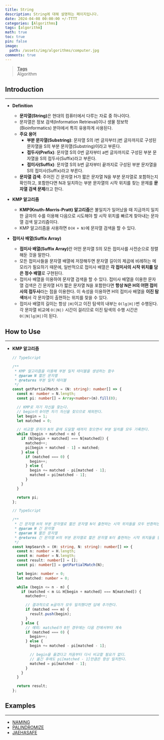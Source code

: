 ```yaml
---
title: String
description: String에 대해 설명하는 페이지입니다.
date: 2024-04-08 00:00:00 +/-TTTT
categories: [Algorithms]
tags: [algorithm]
math: true
toc: true
pin: false
image:
  path: /assets/img/algorithms/computer.jpg
comments: true
---
```


<blockquote class="prompt-info"><p><strong><u>Tags</u></strong> <br />
Algorithm</p></blockquote>

## Introduction

<hr />

- **Definition**

  - <b>문자열(String)</b>은 현대의 컴퓨터에서 다루는 자료 중 하나이다.
  - 문자열은 정보 검색(Information Retrieval)이나 생물 정보학(Bioinformatics) 분야에서 특히 유용하게 사용된다.
  - **주요 용어**
    - **부분 문자열(Substring)**: 문자열 S의 i번 글자부터 j번 글자까지로 구성된 문자열을 S의 부분 문자열(Substring)이라고 부른다.
    - **접두사(Prefix)**: 문자열 S의 0번 글자부터 a번 글자까지로 구성된 부분 문자열을 S의 접두사(Suffix)라고 부른다.
    - **접미사(Suffix)**: 문자열 S의 b번 글자부터 끝까지로 구성된 부분 문자열을 S의 접미사(Suffix)라고 부른다.
  - **문자열 검색**: 주어진 긴 문자열 H가 짧은 문자열 N을 부분 문자열로 포함하는지 확인하고, 포함한다면 N과 일치하는 부분 문자열의 시작 위치를 찾는 문제를 **문자열 검색 문제**라고 한다.

- **KMP 알고리즘**
  - **KMP(Knuth-Morris-Pratt) 알고리즘**은 불일치가 일어났을 때 지금까지 일치한 글자의 수를 이용해 다음으로 시도해야 할 시작 위치를 빠르게 찾아내는 문자열 검색 알고리즘이다.
  - KMP 알고리즘을 사용하면 <code>O(H + N)</code>에 문자열 검색을 할 수 있다.
- **접미사 배열(Suffix Array)**
  - <b>접미사 배열(Suffix Array)</b>란 어떤 문자열 S의 모든 접미사를 사전순으로 정렬해둔 것을 말한다.
  - 모든 접미사들을 문자열 배열에 저장해두면 문자열 길이의 제곱에 비례하는 메모리가 필요하기 때문에, 일반적으로 접미사 배열은 <b>각 접미사의 시작 위치를 담은 정수 배열</b>로 구현된다.
  - 접미사 배열을 이용하여 문자열 검색을 할 수 있다. 접미사 배열을 이용한 문자열 검색은 긴 문자열 H가 짧은 문자열 N을 포함한다면 <b>항상 N은 H의 어떤 접미사의 접두사</b>라는 점을 이용한다. 이 속성을 이용하면 H의 접미사 배열을 <b>이진 탐색</b>해서 각 문자열이 출현하는 위치를 찾을 수 있다.
  - 접미사 배열의 길이는 항상 <code>|H|</code>이고 이진 탐색의 내부는 <code>O(lg|H|)</code>번 수행된다. 각 문자열 비교에 <code>O(|N|)</code> 시간이 걸리므로 이진 탐색의 수행 시간은 <code>O(|N|lg|H|)</code>이 된다.

## How to Use

<hr />

- **KMP 알고리즘**

  ```ts
  // TypeScript

  /**
   * KMP 알고리즘을 이용해 부분 일치 테이블을 생성하는 함수
   * @param N 짧은 문자열
   * @returns 부분 일치 테이블
   */
  const getPartialMatch = (N: string): number[] => {
    const m: number = N.length;
    const pi: number[] = Array<number>(m).fill(0);

    // KMP로 자기 자신을 찾는다.
    // begin이 0이면 자기 자신을 찾으므로 제외한다.
    let begin = 1;
    let matched = 0;

    // 비교할 문자가 N의 끝에 도달할 때까지 찾으면서 부분 일치를 모두 기록한다.
    while (begin + matched < m) {
      if (N[begin + matched] === N[matched]) {
        matched++;
        pi[begin + matched - 1] = matched;
      } else {
        if (matched === 0) {
          begin++;
        } else {
          begin += matched - pi[matched - 1];
          matched = pi[matched - 1];
        }
      }
    }

    return pi;
  };
  ```

  ```ts
  // TypeScript

  /**
   * 긴 문자열 H의 부분 문자열로 짧은 문자열 N이 출현하는 시작 위치들을 모두 반환하는 함수
   * @param H 긴 문자열
   * @param N 짧은 문자열
   * @returns 긴 문자열 H의 부분 문자열로 짧은 문자열 N이 출현하는 시작 위치들을 담은 배열
   */
  const kmpSearch = (H: string, N: string): number[] => {
    const n: number = H.length;
    const m: number = N.length;
    const result: number[] = [];
    const pi: number[] = getPartialMatch(N);

    let begin: number = 0;
    let matched: number = 0;

    while (begin <= n - m) {
      if (matched < m && H[begin + matched] === N[matched]) {
        matched++;

        // 결과적으로 m글자가 모두 일치했다면 답에 추가한다.
        if (matched === m) {
          result.push(begin);
        }
      } else {
        // 예외: matched가 0인 경우에는 다음 칸에서부터 계속
        if (matched === 0) {
          begin++;
        } else {
          begin += matched - pi[matched - 1];

          // begin을 옮겼다고 처음부터 다시 비교할 필요가 없디.
          // 옮긴 후에도 pi[matched - 1]만큼은 항상 일치한다.
          matched = pi[matched - 1];
        }
      }
    }

    return result;
  };
  ```

## Examples

<hr />

- <a href="https://github.com/HyunJinNo/Algorithm/blob/main/String/NAMING.ts" target="_blank">NAMING</a>
- <a href="https://github.com/HyunJinNo/Algorithm/blob/main/String/PALINDROMIZE.ts" target="_blank">PALINDROMIZE</a>
- <a href="https://github.com/HyunJinNo/Algorithm/blob/main/String/JAEHASAFE.ts" target="_blank">JAEHASAFE</a>
